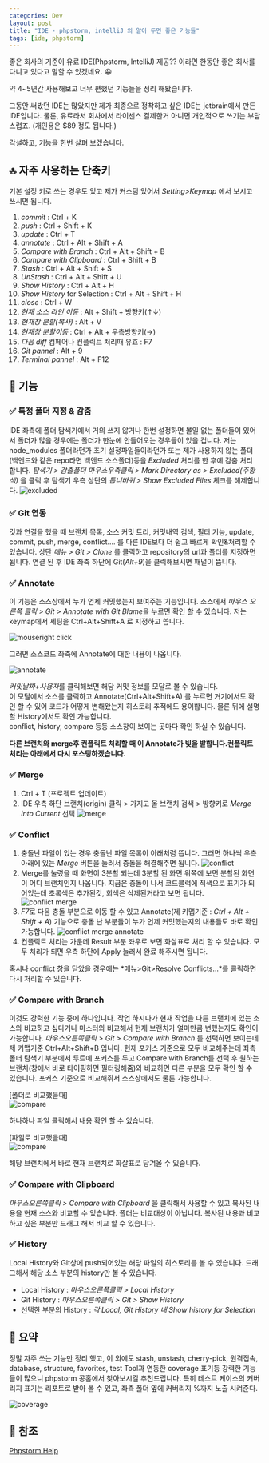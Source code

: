 ```yaml
---
categories: Dev
layout: post
title: "IDE - phpstorm, intelliJ 의 알아 두면 좋은 기능들"
tags: [ide, phpstorm]
---
```

좋은 회사의 기준이 유료 IDE(Phpstorm, IntelliJ) 제공?? 이라면 한동안 좋은 회사를 다니고 있다고 말할 수 있겠네요. 😀

약 4~5년간 사용해보고 너무 편했던 기능들을 정리 해봤습니다.
<!--more-->

그동안 써봤던 IDE는 많았지만 제가 최종으로 정착하고 싶은 IDE는 jetbrain에서 만든 IDE입니다.
물론, 유료라서 회사에서 라이센스 결제한거 아니면 개인적으로 쓰기는 부담스럽죠. (개인용은 $89 정도 됩니다.)

각설하고, 기능을 한번 살펴 보겠습니다.

## 🔝 자주 사용하는 단축키
기본 설정 키로 쓰는 경우도 있고 제가 커스텀 있어서 *Setting>Keymap* 에서 보시고 쓰시면 됩니다.

1. *commit* : Ctrl + K
2. *push* : Ctrl + Shift + K
3. *update* : Ctrl + T
4. *annotate* : Ctrl + Alt + Shift + A
5. *Compare with Branch* : Ctrl + Alt + Shift + B
6. *Compare with Clipboard* : Ctrl + Shift + B
7. *Stash* : Ctrl + Alt + Shift + S
8. *UnStash* : Ctrl + Alt + Shift + U
9. *Show History* : Ctrl + Alt + H
10. *Show History* for Selection : Ctrl + Alt + Shift + H
11. *close* : Ctrl + W
12. *현재 소스 라인 이동* : Alt + Shift + 방향키(↑↓)
13. *현재창 분할(복사)* : Alt + V
14. *현재창 분할이동* : Ctrl + Alt + 우측방향키(→)
15. *다음 diff* 컴페어나 컨플릭트 처리때 유효 : F7
16. *Git pannel* : Alt + 9
17. *Terminal pannel* : Alt + F12

## 🔧 기능 
### ✅ 특정 폴더 지정 & 감춤
IDE 좌측에 폴더 탐색기에서 거의 쓰지 않거나 한번 설정하면 볼일 없는 폴더들이 있어서 폴더가 많을 경우에는 폴더가 한눈에 안들어오는 경우들이 있을 겁니다.
저는 node_modules 폴더라던가 초기 설정파일들이라던가 또는 제가 사용하지 않는 폴더(백앤드와 같은 repo라면 백앤드 소스폴더)등을 *Excluded* 처리를 한 후에 감춤 처리 합니다.
*탐색기 > 감출폴더 마우스우측클릭 > Mark Directory as > Excluded(주황색)* 을 클릭 후 탐색기 우측 상단의 *톱니바퀴 > Show Excluded Files* 체크를 해제합니다.
![excluded](/assets/img/post/phpstorm-excluded.png)

### ✅ Git 연동
깃과 연결을 했을 때 브랜치 목록, 소스 커밋 트리, 커밋내역 검색, 필터 기능, update, commit, push, merge, conflict.... 를 다른 IDE보다 더 쉽고 빠르게 확인&처리할 수 있습니다.
상단 *메뉴 > Git > Clone* 를 클릭하고 repository의 url과 폴더를 지정하면 됩니다. 
연결 된 후 IDE 좌측 하단에 Git(*Alt+9*)을 클릭해보시면 패널이 뜹니다. 

### ✅ Annotate
이 기능은 소스상에서 누가 언제 커밋했는지 보여주는 기능입니다.
소스에서 *마우스 오른쪽 클릭 > Git > Annotate with Git Blame*을 누르면 확인 할 수 있습니다. 
저는 keymap에서 세팅을 Ctrl+Alt+Shift+A 로 지정하고 씁니다.

![mouseright click](/assets/img/post/phpstorm-right.png)

그러면 소스코드 좌측에 Annotate에 대한 내용이 나옵니다.

![annotate](/assets/img/post/phpstorm-annotate.png)

*커밋날짜+사용자*를 클릭해보면 해당 커밋 정보를 모달로 볼 수 있습니다.<br> 
이 모달에서 소스를 클릭하고 Annotate(Ctrl+Alt+Shift+A) 를 누르면 거기에서도 확인 할 수 있어 코드가 어떻게 변해왔는지 히스토리 추적에도 용이합니다.
물론 뒤에 설명할 History에서도 확인 가능합니다. <br>
conflict, history, compare 등등 소스창이 보이는 곳마다 확인 하실 수 있습니다.

**다른 브랜치와 merge후 컨플릭트 처리할 때 이 Annotate가 빛을 발합니다.컨플릭트 처리는 아래에서 다시 포스팅하겠습니다.**

### ✅ Merge
1. Ctrl + T (프로젝트 업데이트)
2. IDE 우측 하단 브랜치(origin) 클릭 > 가지고 올 브랜치 검색 > 방향키로 *Merge into Current* 선택
   ![merge](/assets/img/post/phpstorm-merge.png)

### ✅ Conflict
1. 충돌난 파일이 있는 경우 충돌난 파일 목록이 아래처럼 뜹니다. 그러면 하나씩 우측 아래에 있는 *Merge* 버튼을 눌러서 충돌을 해결해주면 됩니다.
   ![conflict](/assets/img/post/phpstorm-conflict1.png)
2. Merge를 눌렀을 때 화면이 3분할 되는데 3분할 된 화면 위쪽에 보면 분할된 화면이 어디 브랜치인지 나옵니다.
   지금은 충돌이 나서 코드블럭에 적색으로 표기가 되어있는데 초록색은 추가된것, 회색은 삭제된거라고 보면 됩니다.
   ![conflict merge](/assets/img/post/phpstorm-conflict2.png)
3. *F7*로 다음 충돌 부분으로 이동 할 수 있고 Annotate(제 키맵기준 : *Ctrl + Alt + Shift + A*) 기능으로 충돌 난 부분들이 누가 언제 커밋했는지의 내용들도 바로 확인 가능합니다.
   ![conflict merge annotate](/assets/img/post/phpstorm-conflict3.png)
4. 컨플릭트 처리는 가운데 Result 부분 좌우로 보면 화살표로 처리 할 수 있습니다. 모두 처리가 되면 우측 하단에 Apply 눌러서 완료 해주시면 됩니다.

혹시나 conflict 창을 닫았을 경우에는 *메뉴>Git>Resolve Conflicts...*를 클릭하면 다시 처리할 수 있습니다. 

### ✅ Compare with Branch
이것도 강력한 기능 중에 하나입니다. 작업 하시다가 현재 작업을 다른 브랜치에 있는 소스와 비교하고 싶다거나 마스터와 비교해서 현재 브랜치가 얼마만큼 변했는지도 확인이 가능합니다.
*마우스오른쪽클릭 > Git > Compare with Branch* 를 선택하면 보이는데 제 키맵기준 Ctrl+Alt+Shift+B 입니다.
현재 포커스 기준으로 모두 비교해주는데 좌측 폴더 탐색기 부분에서 루트에 포커스를 두고 Compare with Branch를 선택 후 원하는 브랜치(창에서 바로 타이핑하면 필터링해줌)와 비교하면 다른 부분을 모두 확인 할 수 있습니다. 
포커스 기준으로 비교해줘서 소스상에서도 물론 가능합니다.

[폴더로 비교했을때]<br>
![compare](/assets/img/post/phpstorm-compare.png)

하나하나 파일 클릭해서 내용 확인 할 수 있습니다.

[파일로 비교했을때]<br>
![compare](/assets/img/post/phpstorm-compare2.png)

해당 브랜치에서 바로 현재 브랜치로 화살표로 당겨올 수 있습니다. 

### ✅ Compare with Clipboard
*마우스오른쪽클릭 > Compare with Clipboard* 을 클릭해서 사용할 수 있고 복사된 내용을 현재 소스와 비교할 수 있습니다.
폴더는 비교대상이 아닙니다.
복사된 내용과 비교 하고 싶은 부분만 드래그 해서 비교 할 수 있습니다.

### ✅ History
Local History와 Git상에 push되어있는 해당 파일의 히스토리를 볼 수 있습니다.
드래그해서 해당 소스 부분의 history만 볼 수 있습니다. 
* Local History : *마우스오른쪽클릭 > Local History* 
* Git History : *마우스오른쪽클릭 > Git > Show History* 
* 선택한 부분의 History : *각 Local, Git History 내 Show history for Selection*

## 📝 요약
정말 자주 쓰는 기능만 정리 했고, 이 외에도 stash, unstash, cherry-pick, 원격접속, database, structure, favorites, test Tool과 연동한 coverage 표기등 강력한 기능들이 많으니 phpstorm 공홈에서 찾아보시길 추천드립니다.
특히 테스트 케이스의 커버리지 표기는 리포트로 받아 볼 수 있고, 좌측 폴더 옆에 커버리지 %까지 노출 시켜준다.

![coverage](/assets/img/post/phpstorm-compare2.png)

## 📌 참조
<a href="https://www.jetbrains.com/help/phpstorm/quick-start-guide-phpstorm.html" target="_blank" class="link">Phpstorm Help</a>